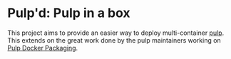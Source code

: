 # Pulp'd: Pulp in a box

This project aims to provide an easier way to deploy multi-container [pulp](http://www.pulpproject.org/). This extends on the great work done by the pulp maintainers working on [Pulp Docker Packaging](https://github.com/pulp/pulp_packaging/tree/master/dockerfiles).
